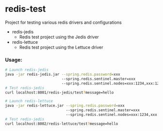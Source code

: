 # redis-test
Project for testing various redis drivers and configurations

- redis-jedis
    - Redis test project using the Jedis driver
- redis-lettuce
    - Redis test project using the Lettuce driver


### Usage:

```bash
# Launch redis-jedis
java -jar redis-jedis.jar --spring.redis.password=xxx 
                          --spring.redis.sentinel.master=xxx 
                          --spring.redis.sentinel.nodes=xxx:1234,xxx:1234
# Test redis-jedis
curl localhost:8001/redis-jedis/test?message=hello

# Launch redis-lettuce
java -jar redis-lettuce.jar --spring.redis.password=xxx 
                            --spring.redis.sentinel.master=xxx 
                            --spring.redis.sentinel.nodes=xxx:1234,xxx:1234
# Test redis-jedis
curl localhost:8002/redis-lettuce/test?message=hello